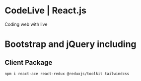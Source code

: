 # CodeLive | React.js 
Coding web with live 
# Bootstrap and jQuery including


## Client Package
```nodejs
npm i react-ace react-redux @reduxjs/toolkit tailwindcss 
```
